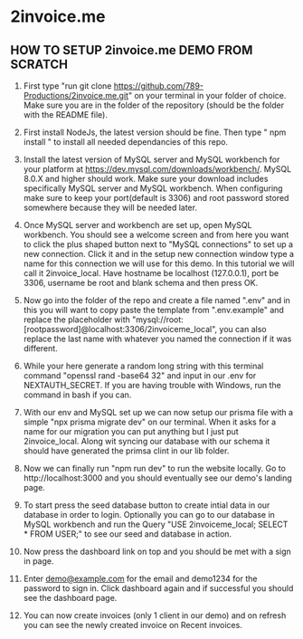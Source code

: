 # 2invoice.me

## HOW TO SETUP 2invoice.me DEMO FROM SCRATCH

1. First type "run git clone https://github.com/789-Productions/2invoice.me.git" on your terminal in your folder of choice. Make sure you are in the folder of the repository (should be the folder with the README file).

2. First install NodeJs, the latest version should be fine. Then type " npm install " to install all needed dependancies of this repo.

3. Install the latest version of MySQL server and MySQL workbench for your platform at https://dev.mysql.com/downloads/workbench/. MySQL 8.0.X and higher should work. Make sure your download includes specifically MySQL server and MySQL workbench. When configuring make sure to keep your port(default is 3306) and root password stored somewhere because they will be needed later.

4. Once MySQL server and workbench are set up, open MySQL workbench. You should see a welcome screen and from here you want to click the plus shaped button next to "MySQL connections" to set up a new connection. Click it and in the setup new connection window type a name for this connection we will use for this demo. In this tutorial we will call it 2invoice_local. Have hostname be localhost (127.0.0.1), port be 3306, username be root and blank schema and then press OK.

5. Now go into the folder of the repo and create a file named ".env" and in this you will want to copy paste the template from ".env.example" and replace the placeholder with "mysql://root:[rootpassword]@localhost:3306/2invoiceme_local", you can also replace the last name with whatever you named the connection if it was different.

6. While your here generate a random long string with this terminal command "openssl rand -base64 32" and input in our .env for NEXTAUTH_SECRET. If you are having trouble with Windows, run the command in bash if you can.

7. With our env and MySQL set up we can now setup our prisma file with a simple "npx prisma migrate dev" on our terminal. When it asks for a name for our migration you can put anything but I just put 2invoice_local. Along wit syncing our database with our schema it should have generated the primsa clint in our lib folder.

8. Now we can finally run "npm run dev" to run the website locally. Go to http://localhost:3000 and you should eventually see our demo's landing page.

9. To start press the seed database button to create intial data in our database in order to login. Optionally you can go to our database in MySQL workbench and run the Query "USE 2invoiceme_local; SELECT \* FROM USER;" to see our seed and database in action.

10. Now press the dashboard link on top and you should be met with a sign in page.

11. Enter demo@example.com for the email and demo1234 for the password to sign in. Click dashboard again and if successful you should see the dashboard page.

12. You can now create invoices (only 1 client in our demo) and on refresh you can see the newly created invoice on Recent invoices.
